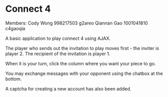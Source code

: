 Connect 4
=========

Members: 
Cody Wong		998217503	g2areo
Qiannan Gao	 	1001041810	c4gaoqia


A basic application to play connect 4 using AJAX.

The player who sends out the invitation to play moves first - the inviter is player 2. 
The recipient of the invitation is player 1.

When it is your turn, click the column where you want your piece to go.

You may exchange messages with your opponent using the chatbox at the bottom.




A captcha for creating a new account has also been added.